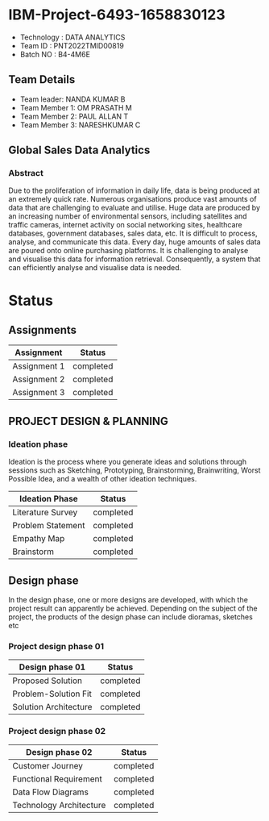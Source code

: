 # IBM-Project-6493-1658830123
- Technology : DATA ANALYTICS
- Team ID    : PNT2022TMID00819
- Batch NO   : B4-4M6E

## Team Details

- Team leader: NANDA KUMAR B
- Team Member 1: OM PRASATH M
- Team Member 2: PAUL ALLAN T
- Team Member 3: NARESHKUMAR C

## Global Sales Data Analytics

### Abstract

Due to the proliferation of information in daily life, data is being produced at an extremely quick rate. Numerous organisations produce vast amounts of data that are challenging to evaluate and utilise. Huge data are produced by an increasing number of environmental sensors, including satellites and traffic cameras, internet activity on social networking sites, healthcare databases, government databases, sales data, etc. It is difficult to process, analyse, and communicate this data. Every day, huge amounts of sales data are poured onto online purchasing platforms. It is challenging to analyse and visualise this data for information retrieval. Consequently, a system that can efficiently analyse and visualise data is needed.

# Status

## Assignments

|Assignment|Status|
|-|-|
|Assignment 1 | completed|
|Assignment 2 | completed|
|Assignment 3 | completed|

## PROJECT DESIGN & PLANNING

### Ideation phase
Ideation is the process where you generate ideas and solutions through sessions such as Sketching, Prototyping, Brainstorming, Brainwriting, Worst Possible Idea, and a wealth of other ideation techniques.

|Ideation Phase|Status|
|-|-|
|Literature Survey | completed|
|Problem Statement | completed|
|Empathy Map | completed|
|Brainstorm | completed|

##  Design phase
In the design phase, one or more designs are developed, with which the project result can apparently be achieved. Depending on the subject of the project, the products of the design phase can include dioramas, sketches etc

### Project design phase 01

|Design phase 01|Status|
|-|-|
|Proposed Solution | completed|
|Problem-Solution Fit | completed|
|Solution Architecture | completed|

### Project design phase 02

|Design phase 02|Status|
|-|-|
|Customer Journey | completed|
|Functional Requirement | completed|
|Data Flow Diagrams | completed|
|Technology Architecture | completed|
